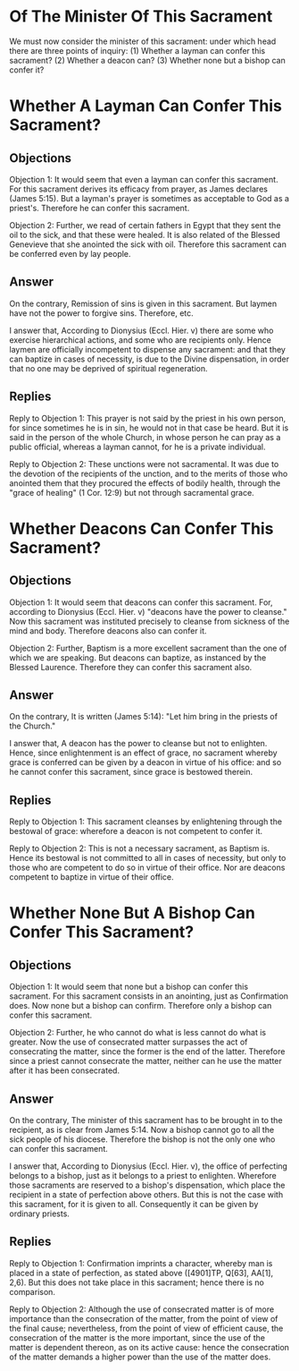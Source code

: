 # Of The Minister Of This Sacrament

We must now consider the minister of this sacrament: under which head there are three points of inquiry:
(1) Whether a layman can confer this sacrament?
(2) Whether a deacon can?
(3) Whether none but a bishop can confer it?
# Whether A Layman Can Confer This Sacrament?

## Objections

Objection 1: It would seem that even a layman can confer this sacrament. For this sacrament derives its efficacy from prayer, as James declares (James 5:15). But a layman's prayer is sometimes as acceptable to God as a priest's. Therefore he can confer this sacrament.

Objection 2: Further, we read of certain fathers in Egypt that they sent the oil to the sick, and that these were healed. It is also related of the Blessed Genevieve that she anointed the sick with oil. Therefore this sacrament can be conferred even by lay people.

## Answer

On the contrary, Remission of sins is given in this sacrament. But laymen have not the power to forgive sins. Therefore, etc.

I answer that, According to Dionysius (Eccl. Hier. v) there are some who exercise hierarchical actions, and some who are recipients only. Hence laymen are officially incompetent to dispense any sacrament: and that they can baptize in cases of necessity, is due to the Divine dispensation, in order that no one may be deprived of spiritual regeneration.

## Replies

Reply to Objection 1: This prayer is not said by the priest in his own person, for since sometimes he is in sin, he would not in that case be heard. But it is said in the person of the whole Church, in whose person he can pray as a public official, whereas a layman cannot, for he is a private individual.

Reply to Objection 2: These unctions were not sacramental. It was due to the devotion of the recipients of the unction, and to the merits of those who anointed them that they procured the effects of bodily health, through the "grace of healing" (1 Cor. 12:9) but not through sacramental grace.
# Whether Deacons Can Confer This Sacrament?

## Objections

Objection 1: It would seem that deacons can confer this sacrament. For, according to Dionysius (Eccl. Hier. v) "deacons have the power to cleanse." Now this sacrament was instituted precisely to cleanse from sickness of the mind and body. Therefore deacons also can confer it.

Objection 2: Further, Baptism is a more excellent sacrament than the one of which we are speaking. But deacons can baptize, as instanced by the Blessed Laurence. Therefore they can confer this sacrament also.

## Answer

On the contrary, It is written (James 5:14): "Let him bring in the priests of the Church."

I answer that, A deacon has the power to cleanse but not to enlighten. Hence, since enlightenment is an effect of grace, no sacrament whereby grace is conferred can be given by a deacon in virtue of his office: and so he cannot confer this sacrament, since grace is bestowed therein.

## Replies

Reply to Objection 1: This sacrament cleanses by enlightening through the bestowal of grace: wherefore a deacon is not competent to confer it.

Reply to Objection 2: This is not a necessary sacrament, as Baptism is. Hence its bestowal is not committed to all in cases of necessity, but only to those who are competent to do so in virtue of their office. Nor are deacons competent to baptize in virtue of their office.
# Whether None But A Bishop Can Confer This Sacrament?

## Objections

Objection 1: It would seem that none but a bishop can confer this sacrament. For this sacrament consists in an anointing, just as Confirmation does. Now none but a bishop can confirm. Therefore only a bishop can confer this sacrament.

Objection 2: Further, he who cannot do what is less cannot do what is greater. Now the use of consecrated matter surpasses the act of consecrating the matter, since the former is the end of the latter. Therefore since a priest cannot consecrate the matter, neither can he use the matter after it has been consecrated.

## Answer

On the contrary, The minister of this sacrament has to be brought in to the recipient, as is clear from James 5:14. Now a bishop cannot go to all the sick people of his diocese. Therefore the bishop is not the only one who can confer this sacrament.

I answer that, According to Dionysius (Eccl. Hier. v), the office of perfecting belongs to a bishop, just as it belongs to a priest to enlighten. Wherefore those sacraments are reserved to a bishop's dispensation, which place the recipient in a state of perfection above others. But this is not the case with this sacrament, for it is given to all. Consequently it can be given by ordinary priests.

## Replies

Reply to Objection 1: Confirmation imprints a character, whereby man is placed in a state of perfection, as stated above ([4901]TP, Q[63], AA[1], 2,6). But this does not take place in this sacrament; hence there is no comparison.

Reply to Objection 2: Although the use of consecrated matter is of more importance than the consecration of the matter, from the point of view of the final cause; nevertheless, from the point of view of efficient cause, the consecration of the matter is the more important, since the use of the matter is dependent thereon, as on its active cause: hence the consecration of the matter demands a higher power than the use of the matter does.
